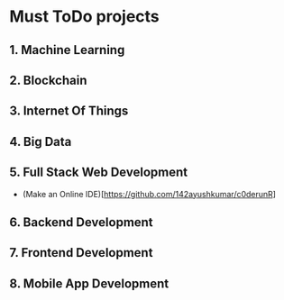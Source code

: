 # Must ToDo projects

## 1. Machine Learning

## 2. Blockchain

## 3. Internet Of Things

## 4. Big Data

## 5. Full Stack Web Development
 * (Make an Online IDE)[https://github.com/142ayushkumar/c0derunR]
## 6. Backend Development

## 7. Frontend Development

## 8. Mobile App Development
